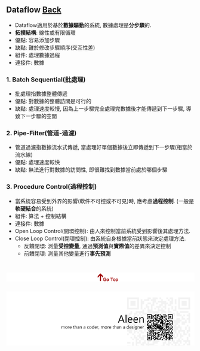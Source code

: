 ## Dataflow	[Back](./../Style.md)
- Dataflow適用於基於**數據驅動**的系統, 數據處理是**分步驟**的.
- **拓撲結構**: 線性或有限循環
- 優點: 容易添加步驟
- 缺點: 難於修改步驟順序(交互性差)
- 組件: 處理數據過程
- 連接件: 數據

### 1. Batch Sequential(批處理)
- 批處理指數據整體傳遞
- 優點: 對數據的整體訪問是可行的
- 缺點: 處理速度較慢, 因為上一步驟完全處理完數據後才能傳遞到下一步驟, 導致下一步驟的空閒

### 2. Pipe-Filter(管道-過濾)
- 管道過濾指數據流水式傳遞, 當處理好單個數據後立即傳遞到下一步驟(相當於流水線)
- 優點: 處理速度較快
- 缺點: 無法進行對數據的訪問性, 即很難找到數據當前處於哪個步驟

### 3. Procedure Control(過程控制)
- 當系統容易受到外界的影響(軟件不可控或不可見)時, 應考慮**過程控制**. (一般是**軟硬結合**的系統)
- 組件: 算法 + 控制結構
- 連接件: 數據
- Open Loop Control(開環控制): 由人來控制當前系統受到影響後其處理方法.
- Close Loop Control(閉環控制): 由系統自身根據當前狀態來決定處理方法.
	- 反饋閉環: 測量**受控變量**, 通過**預測值**與**實際值**的差異來決定控制
	- 前饋閉環: 測量其他變量進行**事先預測**

 

<a href="#" style="left:200px;"><img src="./../../../pic/gotop.png"></a>
=====
<a href="http://aleen42.github.io/" target="_blank" ><img src="./../../../pic/tail.gif"></a>

